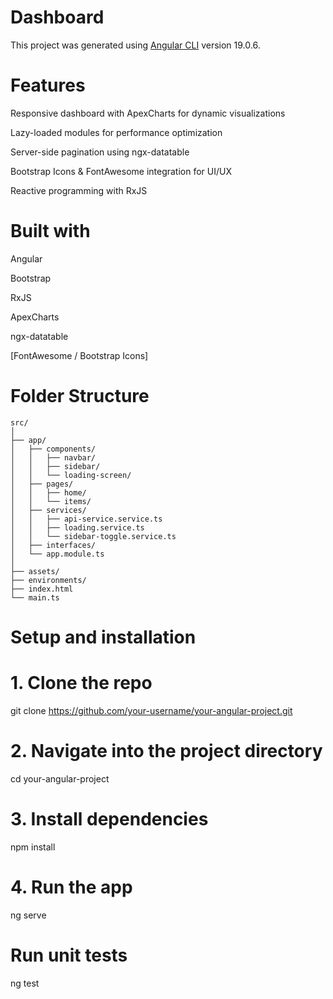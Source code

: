 # Dashboard

This project was generated using [Angular CLI](https://github.com/angular/angular-cli) version 19.0.6.

# Features

Responsive dashboard with ApexCharts for dynamic visualizations

Lazy-loaded modules for performance optimization

Server-side pagination using ngx-datatable

Bootstrap Icons & FontAwesome integration for UI/UX

Reactive programming with RxJS

# Built with

Angular

Bootstrap

RxJS

ApexCharts

ngx-datatable

[FontAwesome / Bootstrap Icons]

# Folder Structure
```
src/
│
├── app/
│   ├── components/
│   │   ├── navbar/
│   │   ├── sidebar/
│   │   └── loading-screen/
│   ├── pages/
│   │   ├── home/
│   │   └── items/
│   ├── services/
│   │   ├── api-service.service.ts
│   │   ├── loading.service.ts
│   │   └── sidebar-toggle.service.ts
│   ├── interfaces/
│   └── app.module.ts
│
├── assets/
├── environments/
├── index.html
└── main.ts

```
# Setup and installation
# 1. Clone the repo
git clone https://github.com/your-username/your-angular-project.git

# 2. Navigate into the project directory
cd your-angular-project

# 3. Install dependencies
npm install

# 4. Run the app
ng serve


# Run unit tests
ng test
